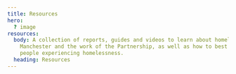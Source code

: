 ```yaml
---
title: Resources
hero:
  ? image
resources:
  body: A collection of reports, guides and videos to learn about homelessness in
    Manchester and the work of the Partnership, as well as how to best support
    people experiencing homelessness.
  heading: Resources
---
```

